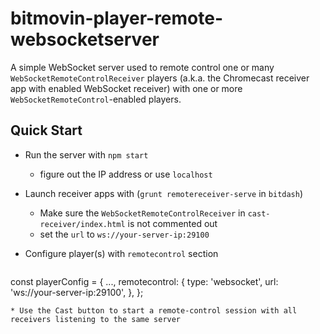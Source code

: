 bitmovin-player-remote-websocketserver
======================================

A simple WebSocket server used to remote control one or many `WebSocketRemoteControlReceiver` players (a.k.a. the Chromecast receiver app with enabled WebSocket receiver) with one or more `WebSocketRemoteControl`-enabled players.

Quick Start
-----------

* Run the server with `npm start`
  * figure out the IP address or use `localhost`
* Launch receiver apps with (`grunt remotereceiver-serve` in `bitdash`)
  * Make sure the `WebSocketRemoteControlReceiver` in `cast-receiver/index.html` is not commented out
  * set the `url` to `ws://your-server-ip:29100`
* Configure player(s) with `remotecontrol` section

  ```js
const playerConfig = {
  ...,
  remotecontrol: {
    type: 'websocket',
    url: 'ws://your-server-ip:29100',
  },
};
  ```
* Use the Cast button to start a remote-control session with all receivers listening to the same server